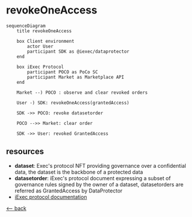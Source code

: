 # revokeOneAccess

```mermaid
sequenceDiagram
    title revokeOneAccess

    box Client environment
        actor User
        participant SDK as @iexec/dataprotector
    end

    box iExec Protocol
        participant POCO as PoCo SC
        participant Market as Marketplace API
    end

    Market --) POCO : observe and clear revoked orders

    User -) SDK: revokeOneAccess(grantedAccess)

    SDK ->> POCO: revoke datasetorder

    POCO -->> Market: clear order

    SDK ->> User: revoked GrantedAccess
```

## resources

- **dataset**: Exec's protocol NFT providing governance over a confidential data, the dataset is the backbone of a protected data
- **datasetorder**: iExec's protocol document expressing a subset of governance rules signed by the owner of a dataset, datasetorders are referred as GrantedAccess by DataProtector
- [iExec protocol documentation](https://protocol.docs.iex.ec)

[<-- back](../index.md)

